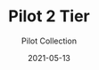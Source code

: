 ---
subtitle: "Pilot Collection"
image_secondary: "img/c5ce55e4b2d059cdfb8e944e0bc0aa1ecef3ca5c-2400x1200.png"
description: "Inspired%20by%20organic%20forms%2C%20Pilot%20Sconce%20features%20a%20rounded%2C%20shell-like%20shade.%20Available%20in%20a%20range%20of%20colors%2C%20lengths%2C%20and%20finishes.%20Lots%20of%20versatility%20to%20create%20different%20archetypes%20of%20wall%20fixtures%2C%20long%20vertical%20double%20arrangement%20or%20single%20stem."
category: "Chandeliers"
designer: "Rbw"
tags: 
  - "Chandeliers"
title: "Pilot 2 Tier"
href: "https://rbw.com/products/pilot-2-tier/8a2-pc31-27-120_tm_dex"
image_primary: "img/PT_default.jpg"
manufacturer: "Rich Brilliant Willing"
slug: "/manufacturers/rbw/chandeliers/rbw-pilot-2-tier"
date: "2021-05-13"
---